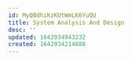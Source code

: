 ```yaml
---
id: MyQBdhiKzKUtWmLK6YuQU
title: System Analysis And Design
desc: ''
updated: 1642934943232
created: 1642934214888
---
```


